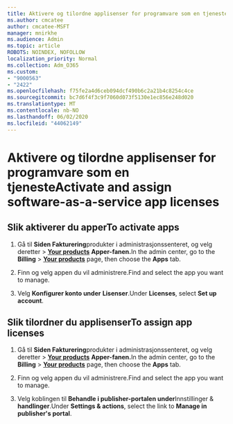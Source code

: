 ```yaml
---
title: Aktivere og tilordne applisenser for programvare som en tjeneste
ms.author: cmcatee
author: cmcatee-MSFT
manager: mnirkhe
ms.audience: Admin
ms.topic: article
ROBOTS: NOINDEX, NOFOLLOW
localization_priority: Normal
ms.collection: Adm_O365
ms.custom:
- "9000563"
- "2422"
ms.openlocfilehash: f75fe2a4d6ceb094dcf490b6c2a21b4c8254c4ce
ms.sourcegitcommit: bc7d6f4f3c9f7060d073f5130e1ec856e248d020
ms.translationtype: MT
ms.contentlocale: nb-NO
ms.lasthandoff: 06/02/2020
ms.locfileid: "44062149"
---
```

# <a name="activate-and-assign-software-as-a-service-app-licenses"></a><span data-ttu-id="d7315-102">Aktivere og tilordne applisenser for programvare som en tjeneste</span><span class="sxs-lookup"><span data-stu-id="d7315-102">Activate and assign software-as-a-service app licenses</span></span> 

## <a name="to-activate-apps"></a><span data-ttu-id="d7315-103">Slik aktiverer du apper</span><span class="sxs-lookup"><span data-stu-id="d7315-103">To activate apps</span></span>

1. <span data-ttu-id="d7315-104">Gå til **Siden Fakturering**produkter i administrasjonssenteret, og velg deretter  >  **[Your products](https://go.microsoft.com/fwlink/p/?linkid=842054)** **Apper-fanen.**</span><span class="sxs-lookup"><span data-stu-id="d7315-104">In the admin center, go to the **Billing** > **[Your products](https://go.microsoft.com/fwlink/p/?linkid=842054)** page, then choose the **Apps** tab.</span></span>

2. <span data-ttu-id="d7315-105">Finn og velg appen du vil administrere.</span><span class="sxs-lookup"><span data-stu-id="d7315-105">Find and select the app you want to manage.</span></span>

3. <span data-ttu-id="d7315-106">Velg **Konfigurer konto under** **Lisenser**.</span><span class="sxs-lookup"><span data-stu-id="d7315-106">Under **Licenses**, select **Set up account**.</span></span>  

## <a name="to-assign-app-licenses"></a><span data-ttu-id="d7315-107">Slik tilordner du applisenser</span><span class="sxs-lookup"><span data-stu-id="d7315-107">To assign app licenses</span></span>

1. <span data-ttu-id="d7315-108">Gå til **Siden Fakturering**produkter i administrasjonssenteret, og velg deretter  >  **[Your products](https://go.microsoft.com/fwlink/p/?linkid=842054)** **Apper-fanen.**</span><span class="sxs-lookup"><span data-stu-id="d7315-108">In the admin center, go to the **Billing** > **[Your products](https://go.microsoft.com/fwlink/p/?linkid=842054)** page, then choose the **Apps** tab.</span></span>

2. <span data-ttu-id="d7315-109">Finn og velg appen du vil administrere.</span><span class="sxs-lookup"><span data-stu-id="d7315-109">Find and select the app you want to manage.</span></span>  

3. <span data-ttu-id="d7315-110">Velg koblingen til **Behandle i publisher-portalen under**Innstillinger & **handlinger**.</span><span class="sxs-lookup"><span data-stu-id="d7315-110">Under **Settings & actions**, select the link to **Manage in publisher's portal**.</span></span>